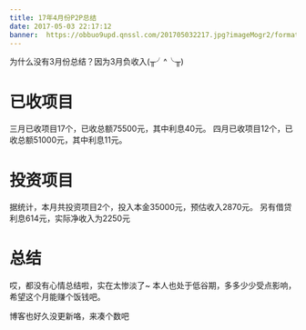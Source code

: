 ```yaml
---
title: 17年4月份P2P总结
date: 2017-05-03 22:17:12
banner:  https://obbuo9upd.qnssl.com/201705032217.jpg?imageMogr2/format/webp
---
```


为什么没有3月份总结？因为3月负收入(╥╯^╰╥)

<!--more-->

# 已收项目

三月已收项目17个，已收总额75500元，其中利息40元。
四月已收项目12个，已收总额51000元，其中利息11元。

# 投资项目

据统计，本月共投资项目2个，投入本金35000元，预估收入2870元。
另有借贷利息614元，实际净收入为2250元

# 总结

哎，都没有心情总结啦，实在太惨淡了~
本人也处于低谷期，多多少少受点影响，希望这个月能赚个饭钱吧。

博客也好久没更新咯，来凑个数吧

